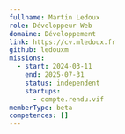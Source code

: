 ```yaml
---
fullname: Martin Ledoux
role: Développeur Web
domaine: Développement
link: https://cv.mledoux.fr
github: ledouxm
missions:
  - start: 2024-03-11
    end: 2025-07-31
    status: independent
    startups:
      - compte.rendu.vif
memberType: beta
competences: []
---
```

